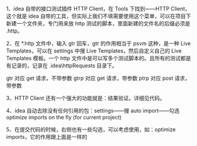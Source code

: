 1、idea 自带的接口测试插件 HTTP Client，在 Tools 下找到——HTTP Client，这个就是 idea 自带的工具，但实际上我们不填需要使用这个菜单，可以在项目下新建一个文件夹，专门用来放 http 
测试的脚本，里面新建的文件名的后缀必须是 .http。

2、在 *.http 文件中，输入 gtr 回车，gtr 的作用相当于 psvm 这种，是一种 Live Templates，可以在 settings 中搜 Live Templates，然后自定义自己的 Live Templates
 模板。一个 http 文件中是可以写多个测试脚本的。且所有的测试都是有记录的，记录在 .idea\httpRequests 目录下。
 
 gtr 对应 get 请求，不带参数
 gtrp 对应 get 请求，带参数
 ptrp 对应 post 请求，带参数
 
 3、HTTP Client 还有一个强大的功能就是：结果验证。详细见代码。
 
 4、idea 自动去除没有任何引用的包：settings——搜 auto import——勾选optimize imports on the fly (for current project)
 
 5、在提交代码的时候，右侧也有一些勾选，可以考虑使用，如：optimize imports，它的作用跟上面是一样的

